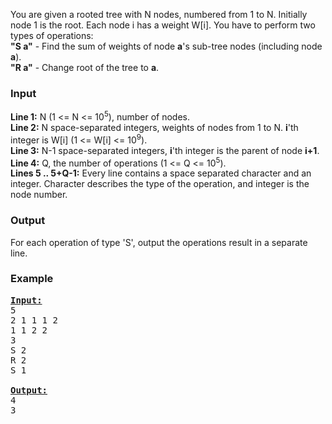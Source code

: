 <p>
You are given a rooted tree with N nodes, numbered from 1 to N. Initially node 1 is the root. Each node i has a weight W[i]. You have to perform two types of operations: 
<br>
<b>"S a"</b> - Find the sum of weights of node <b>a</b>'s sub-tree nodes (including node <b>a</b>).
<br>
<b>"R a"</b> - Change root of the tree to <b>a</b>.
</p>

<h3>Input</h3>

<p>
<b>Line 1:</b> N (1 &lt;= N &lt;= 10<sup>5</sup>), number of nodes.
<br>
<b>Line 2:</b> N space-separated integers, weights of nodes from 1 to N. <b>i</b>'th integer is W[i] (1 &lt;= W[i] &lt;= 10<sup>9</sup>).
<br>
<b>Line 3:</b> N-1 space-separated integers, <b>i</b>'th integer is the parent of node <b>i+1</b>.
<br>
<b>Line 4:</b> Q, the number of operations (1 &lt;= Q &lt;= 10<sup>5</sup>).
<br>
<b>Lines 5 .. 5+Q-1:</b> Every line contains a space separated character and an integer. Character describes the type of the operation, and integer is the node number.
</p>

<h3>Output</h3>

<p>
For each operation of type 'S', output the operations result in a separate line.
</p>

<h3>Example</h3>

<pre><b><u>Input:</u></b>
5
2 1 1 1 2
1 1 2 2
3
S 2
R 2
S 1

<b><u>Output:</u></b>
4
3
</pre>